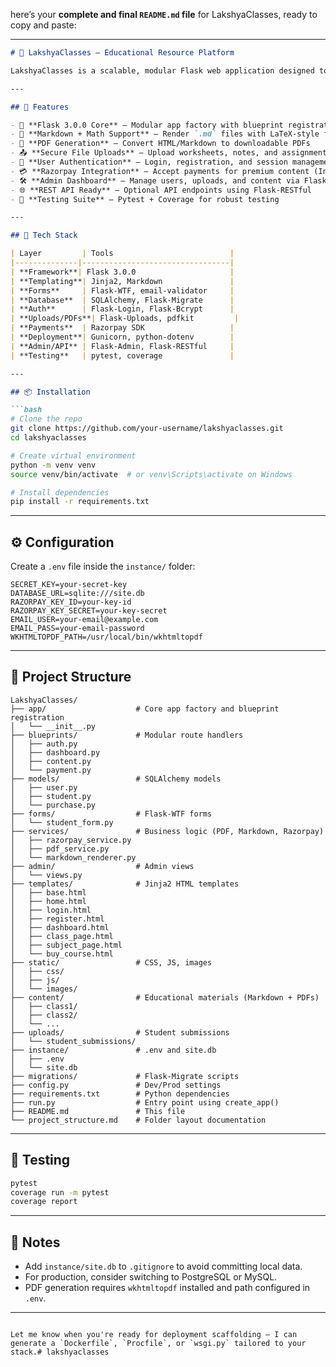 here’s your **complete and final `README.md` file** for LakshyaClasses, 
ready to copy and paste:

---

```markdown
# 🧾 LakshyaClasses — Educational Resource Platform

LakshyaClasses is a scalable, modular Flask web application designed to host and manage educational resources for Class 1–12 students. It supports Markdown-based content rendering, secure file uploads, PDF generation, user authentication, and Razorpay-powered payments for premium content.

---

## 🚀 Features

- 🧱 **Flask 3.0.0 Core** — Modular app factory with blueprint registration  
- 📄 **Markdown + Math Support** — Render `.md` files with LaTeX-style formulas  
- 🧾 **PDF Generation** — Convert HTML/Markdown to downloadable PDFs  
- 📤 **Secure File Uploads** — Upload worksheets, notes, and assignments  
- 🔐 **User Authentication** — Login, registration, and session management  
- 💳 **Razorpay Integration** — Accept payments for premium content (India-friendly)  
- 🛠️ **Admin Dashboard** — Manage users, uploads, and content via Flask-Admin  
- 🌐 **REST API Ready** — Optional API endpoints using Flask-RESTful  
- 🧪 **Testing Suite** — Pytest + Coverage for robust testing  

---

## 🧰 Tech Stack

| Layer         | Tools                          |
|--------------|---------------------------------|
| **Framework**| Flask 3.0.0                     |
| **Templating**| Jinja2, Markdown               |
| **Forms**     | Flask-WTF, email-validator     |
| **Database**  | SQLAlchemy, Flask-Migrate      |
| **Auth**      | Flask-Login, Flask-Bcrypt      |
| **Uploads/PDFs**| Flask-Uploads, pdfkit         |
| **Payments**  | Razorpay SDK                   |
| **Deployment**| Gunicorn, python-dotenv        |
| **Admin/API** | Flask-Admin, Flask-RESTful     |
| **Testing**   | pytest, coverage               |

---

## 📦 Installation

```bash
# Clone the repo
git clone https://github.com/your-username/lakshyaclasses.git
cd lakshyaclasses

# Create virtual environment
python -m venv venv
source venv/bin/activate  # or venv\Scripts\activate on Windows

# Install dependencies
pip install -r requirements.txt
```

---

## ⚙️ Configuration

Create a `.env` file inside the `instance/` folder:

```env
SECRET_KEY=your-secret-key
DATABASE_URL=sqlite:///site.db
RAZORPAY_KEY_ID=your-key-id
RAZORPAY_KEY_SECRET=your-key-secret
EMAIL_USER=your-email@example.com
EMAIL_PASS=your-email-password
WKHTMLTOPDF_PATH=/usr/local/bin/wkhtmltopdf
```

---

## 📂 Project Structure

```
LakshyaClasses/
├── app/                    # Core app factory and blueprint registration
│   └── __init__.py
├── blueprints/             # Modular route handlers
│   ├── auth.py
│   ├── dashboard.py
│   ├── content.py
│   └── payment.py
├── models/                 # SQLAlchemy models
│   ├── user.py
│   ├── student.py
│   └── purchase.py
├── forms/                  # Flask-WTF forms
│   └── student_form.py
├── services/               # Business logic (PDF, Markdown, Razorpay)
│   ├── razorpay_service.py
│   ├── pdf_service.py
│   └── markdown_renderer.py
├── admin/                  # Admin views
│   └── views.py
├── templates/              # Jinja2 HTML templates
│   ├── base.html
│   ├── home.html
│   ├── login.html
│   ├── register.html
│   ├── dashboard.html
│   ├── class_page.html
│   ├── subject_page.html
│   └── buy_course.html
├── static/                 # CSS, JS, images
│   ├── css/
│   ├── js/
│   └── images/
├── content/                # Educational materials (Markdown + PDFs)
│   ├── class1/
│   ├── class2/
│   └── ...
├── uploads/                # Student submissions
│   └── student_submissions/
├── instance/               # .env and site.db
│   ├── .env
│   └── site.db
├── migrations/             # Flask-Migrate scripts
├── config.py               # Dev/Prod settings
├── requirements.txt        # Python dependencies
├── run.py                  # Entry point using create_app()
├── README.md               # This file
└── project_structure.md    # Folder layout documentation
```

---

## 🧪 Testing

```bash
pytest
coverage run -m pytest
coverage report
```

---

## 📌 Notes

- Add `instance/site.db` to `.gitignore` to avoid committing local data.  
- For production, consider switching to PostgreSQL or MySQL.  
- PDF generation requires `wkhtmltopdf` installed and path configured in `.env`.  

---

```

Let me know when you're ready for deployment scaffolding — I can generate a `Dockerfile`, `Procfile`, or `wsgi.py` tailored to your stack.# lakshyaclasses

